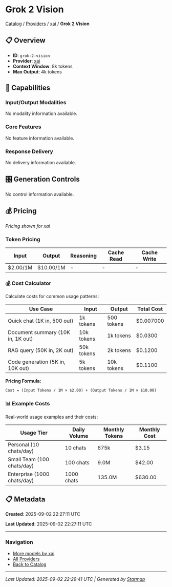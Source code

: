 # Grok 2 Vision
  
[Catalog](../../../..) / [Providers](../../..) / [xai](../..) / **Grok 2 Vision**


## 📋 Overview
  
- **ID**: `grok-2-vision`
- **Provider**: [xai](../)
- **Context Window**: 8k tokens
- **Max Output**: 4k tokens
  
## 🎯 Capabilities
  
### Input/Output Modalities
  
No modality information available.
  
### Core Features
  
No feature information available.
  
### Response Delivery
  
No delivery information available.
  
## 🎛️ Generation Controls
  
No control information available.
  
## 💰 Pricing
  
*Pricing shown for xai*
  
  
### Token Pricing
  
| Input | Output | Reasoning | Cache Read | Cache Write |
|---------|---------|---------|---------|---------|
| $2.00/1M | $10.00/1M | - | - | - |

  
### 💰 Cost Calculator
  
Calculate costs for common usage patterns:
  
  
| Use Case | Input | Output | Total Cost |
|---------|---------|---------|---------|
| Quick chat (1K in, 500 out) | 1k tokens | 500 tokens | $0.007000 |
| Document summary (10K in, 1K out) | 10k tokens | 1k tokens | $0.0300 |
| RAG query (50K in, 2K out) | 50k tokens | 2k tokens | $0.1200 |
| Code generation (5K in, 10K out) | 5k tokens | 10k tokens | $0.1100 |

  
**Pricing Formula:**
  
```
Cost = (Input Tokens / 1M × $2.00) + (Output Tokens / 1M × $10.00)
```
  
### 📊 Example Costs
  
Real-world usage examples and their costs:
  
  
| Usage Tier | Daily Volume | Monthly Tokens | Monthly Cost |
|---------|---------|---------|---------|
| Personal (10 chats/day) | 10 chats | 675k | $3.15 |
| Small Team (100 chats/day) | 100 chats | 9.0M | $42.00 |
| Enterprise (1000 chats/day) | 1000 chats | 135.0M | $630.00 |

  
## 📋 Metadata
  
**Created**: 2025-09-02 22:27:11 UTC
  
**Last Updated**: 2025-09-02 22:27:11 UTC
  
  
---
  
  
### Navigation

- [More models by xai](../)
- [All Providers](../../../../providers)
- [Back to Catalog](../../../..)


---
_Last Updated: 2025-09-02 22:29:41 UTC | Generated by [Starmap](https://github.com/agentstation/starmap)_
